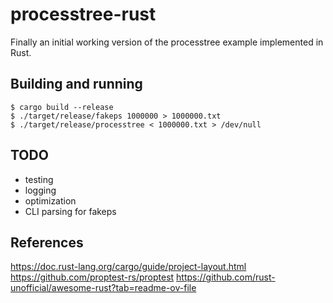 # processtree-rust

Finally an initial working version of the processtree example implemented in Rust.

## Building and running

```
$ cargo build --release
$ ./target/release/fakeps 1000000 > 1000000.txt
$ ./target/release/processtree < 1000000.txt > /dev/null
```

## TODO

- testing
- logging
- optimization
- CLI parsing for fakeps

## References

https://doc.rust-lang.org/cargo/guide/project-layout.html
https://github.com/proptest-rs/proptest
https://github.com/rust-unofficial/awesome-rust?tab=readme-ov-file
